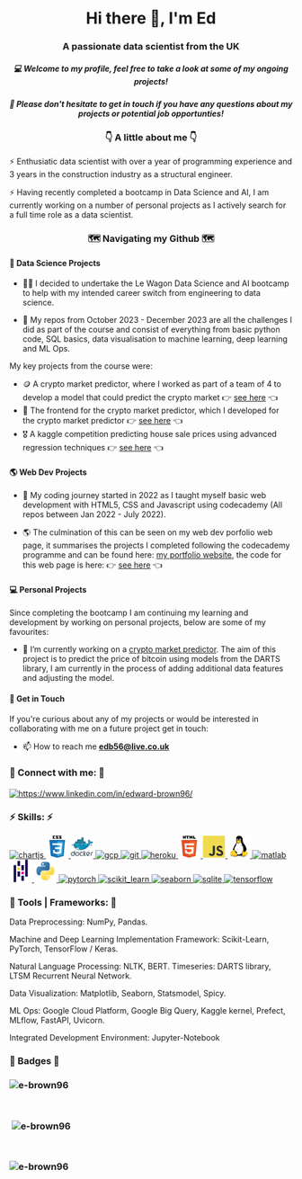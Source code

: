 <h1 align="center">Hi there 👋, I'm Ed</h1>
<h3 align="center">A passionate data scientist from the UK</h3>
<h5 align="center">💻 Welcome to my profile, feel free to take a look at some of my ongoing projects!</h5> 
<h5 align="center">📱 Please don't hesitate to get in touch if you have any questions about my projects or potential job opportunties!</h5>

<h3 align="center">👇 A little about me 👇</h3>

⚡️ Enthusiatic data scientist with over a year of programming experience and 3 years in the construction industry as a structural engineer. 

⚡️ Having recently completed a bootcamp in Data Science and AI, I am currently working on a number of personal projects as I actively search for a full time role as a data scientist. 

<h3 align="center">🗺️ Navigating my Github 🗺️</h3>

<h4 align="left">🧬 Data Science Projects</h4>

- 👨‍🔬 I decided to undertake the Le Wagon Data Science and AI bootcamp to help with my intended career switch from engineering to data science. 

- 🧪 My repos from October 2023 - December 2023 are all the challenges I did as part of the course and consist of everything from basic python code, SQL basics, data visualisation to machine learning, deep learning and ML Ops.

My key projects from the course were:

- 🪙 A crypto market predictor, where I worked as part of a team of 4 to develop a model that could predict the crypto market 👉 [see here](https://github.com/E-Brown96/crypto_market_assistant) 👈
- 📲 The frontend for the crypto market predictor, which I developed for the crypto market predictor 👉 [see here](https://github.com/E-Brown96/crypto_assist_UI) 👈
- 🎖️ A kaggle competition predicting house sale prices using advanced regression techniques 👉 [see here](https://github.com/E-Brown96/data-houses-kaggle-competition) 👈

<h4 align="left">🌎 Web Dev Projects</h4>

- 🚀 My coding journey started in 2022 as I taught myself basic web development with HTML5, CSS and Javascript using codecademy (All repos between Jan 2022 - July 2022). 

- 🌎 The culmination of this can be seen on my web dev porfolio web page, it summarises the projects I completed following the codecademy programme and can be found here: <a href="https://e-brown96.github.io/Portfolio-Website/" target="_blank">my portfolio website</a>, the code for this web page is here: 👉 [see here](https://github.com/E-Brown96/Portfolio-Website) 👈

<h4 align="left">💻 Personal Projects</h4>

Since completing the bootcamp I am continuing my learning and development by working on personal projects, below are some of my favourites:

- 🔭 I’m currently working on a [crypto market predictor](https://github.com/E-Brown96/crypto_market_assistant.git). 
The aim of this project is to predict the price of bitcoin using models from the DARTS library, I am currently in the process of adding additional data features and adjusting the model.

<h4 align="left">📧 Get in Touch</h4>

If you're curious about any of my projects or would be interested in collaborating with me on a future project get in touch:
- 📫 How to reach me **edb56@live.co.uk**

<h3 align="left">🔗 Connect with me: 🔗</h3>
<p align="left">
<a href="https://linkedin.com/in/https://www.linkedin.com/in/edward-brown96/" target="blank"><img align="center" src="https://raw.githubusercontent.com/rahuldkjain/github-profile-readme-generator/master/src/images/icons/Social/linked-in-alt.svg" alt="https://www.linkedin.com/in/edward-brown96/" height="30" width="40" /></a>
</p>

<h3 align="left">⚡️ Skills: ⚡️</h3>
<p align="left"> <a href="https://www.chartjs.org" target="_blank" rel="noreferrer"> <img src="https://www.chartjs.org/media/logo-title.svg" alt="chartjs" width="40" height="40"/> </a> <a href="https://www.w3schools.com/css/" target="_blank" rel="noreferrer"> <img src="https://raw.githubusercontent.com/devicons/devicon/master/icons/css3/css3-original-wordmark.svg" alt="css3" width="40" height="40"/> </a> <a href="https://www.docker.com/" target="_blank" rel="noreferrer"> <img src="https://raw.githubusercontent.com/devicons/devicon/master/icons/docker/docker-original-wordmark.svg" alt="docker" width="40" height="40"/> </a> <a href="https://cloud.google.com" target="_blank" rel="noreferrer"> <img src="https://www.vectorlogo.zone/logos/google_cloud/google_cloud-icon.svg" alt="gcp" width="40" height="40"/> </a> <a href="https://git-scm.com/" target="_blank" rel="noreferrer"> <img src="https://www.vectorlogo.zone/logos/git-scm/git-scm-icon.svg" alt="git" width="40" height="40"/> </a> <a href="https://heroku.com" target="_blank" rel="noreferrer"> <img src="https://www.vectorlogo.zone/logos/heroku/heroku-icon.svg" alt="heroku" width="40" height="40"/> </a> <a href="https://www.w3.org/html/" target="_blank" rel="noreferrer"> <img src="https://raw.githubusercontent.com/devicons/devicon/master/icons/html5/html5-original-wordmark.svg" alt="html5" width="40" height="40"/> </a> <a href="https://developer.mozilla.org/en-US/docs/Web/JavaScript" target="_blank" rel="noreferrer"> <img src="https://raw.githubusercontent.com/devicons/devicon/master/icons/javascript/javascript-original.svg" alt="javascript" width="40" height="40"/> </a> <a href="https://www.linux.org/" target="_blank" rel="noreferrer"> <img src="https://raw.githubusercontent.com/devicons/devicon/master/icons/linux/linux-original.svg" alt="linux" width="40" height="40"/> </a> <a href="https://www.mathworks.com/" target="_blank" rel="noreferrer"> <img src="https://upload.wikimedia.org/wikipedia/commons/2/21/Matlab_Logo.png" alt="matlab" width="40" height="40"/> </a> <a href="https://pandas.pydata.org/" target="_blank" rel="noreferrer"> <img src="https://raw.githubusercontent.com/devicons/devicon/2ae2a900d2f041da66e950e4d48052658d850630/icons/pandas/pandas-original.svg" alt="pandas" width="40" height="40"/> </a> <a href="https://www.python.org" target="_blank" rel="noreferrer"> <img src="https://raw.githubusercontent.com/devicons/devicon/master/icons/python/python-original.svg" alt="python" width="40" height="40"/> </a> <a href="https://pytorch.org/" target="_blank" rel="noreferrer"> <img src="https://www.vectorlogo.zone/logos/pytorch/pytorch-icon.svg" alt="pytorch" width="40" height="40"/> </a> <a href="https://scikit-learn.org/" target="_blank" rel="noreferrer"> <img src="https://upload.wikimedia.org/wikipedia/commons/0/05/Scikit_learn_logo_small.svg" alt="scikit_learn" width="40" height="40"/> </a> <a href="https://seaborn.pydata.org/" target="_blank" rel="noreferrer"> <img src="https://seaborn.pydata.org/_images/logo-mark-lightbg.svg" alt="seaborn" width="40" height="40"/> </a> <a href="https://www.sqlite.org/" target="_blank" rel="noreferrer"> <img src="https://www.vectorlogo.zone/logos/sqlite/sqlite-icon.svg" alt="sqlite" width="40" height="40"/> </a> <a href="https://www.tensorflow.org" target="_blank" rel="noreferrer"> <img src="https://www.vectorlogo.zone/logos/tensorflow/tensorflow-icon.svg" alt="tensorflow" width="40" height="40"/> </a> </p>

<h3 align="left">🔧 Tools | Frameworks: 🔧</h3>

Data Preprocessing: NumPy, Pandas.

Machine and Deep Learning Implementation Framework: Scikit-Learn, PyTorch, TensorFlow / Keras.

  Natural Language Processing: NLTK, BERT.
  Timeseries: DARTS library, LTSM Recurrent Neural Network.

Data Visualization: Matplotlib, Seaborn, Statsmodel, Spicy.

ML Ops: Google Cloud Platform, Google Big Query, Kaggle kernel, Prefect, MLflow, FastAPI, Uvicorn.

Integrated Development Environment: Jupyter-Notebook

<h3 align="left">🏅 Badges 🏅<h3>

<p><img src="https://github-readme-stats.vercel.app/api/top-langs?username=e-brown96&show_icons=true&locale=en&layout=compact" alt="e-brown96" /></p>
<br>

<p>&nbsp;<img src="https://github-readme-stats.vercel.app/api?username=e-brown96&show_icons=true&locale=en" alt="e-brown96" /></p>
<br>

<p><img src="https://github-readme-streak-stats.herokuapp.com/?user=e-brown96&" alt="e-brown96" /></p>

